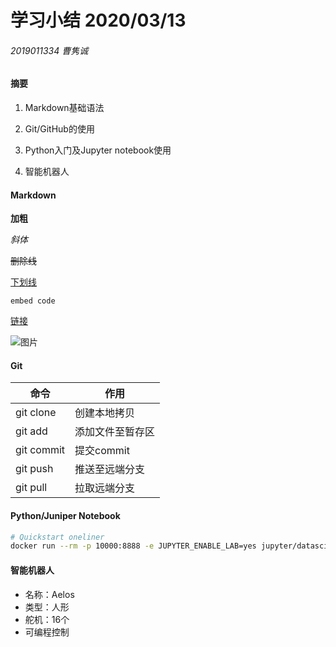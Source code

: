 # 学习小结 2020/03/13

###### 2019011334 曹隽诚

####  摘要

1. Markdown基础语法

2. Git/GitHub的使用

3. Python入门及Jupyter notebook使用

4. 智能机器人

   

#### Markdown

**加粗**

*斜体* 

~~删除线~~ 

<u>下划线</u> 

```
embed code
```

[链接](https://exapmle.com)

![图片](https://http.cat/100)

#### Git

| 命令       | 作用             |
| ---------- | ---------------- |
| git clone  | 创建本地拷贝     |
| git add    | 添加文件至暂存区 |
| git commit | 提交commit       |
| git push   | 推送至远端分支   |
| git pull   | 拉取远端分支     |

#### Python/Juniper Notebook

```bash
# Quickstart oneliner
docker run --rm -p 10000:8888 -e JUPYTER_ENABLE_LAB=yes jupyter/datascience-notebook
```

#### 智能机器人

- 名称：Aelos
- 类型：人形
- 舵机：16个
- 可编程控制
